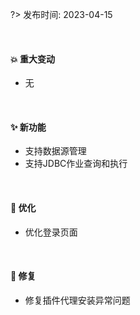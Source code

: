 ?> 发布时间: 2023-04-15

<br/>

#### 💥️ 重大变动

- 无

<br/>

#### ✨ 新功能

- 支持数据源管理
- 支持JDBC作业查询和执行

<br/>

#### 🎨 优化

- 优化登录页面

<br/>

#### 🐛 修复

- 修复插件代理安装异常问题